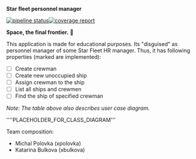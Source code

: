 **Star fleet personnel manager**

[![pipeline status](https://gitlab.fi.muni.cz/xpolovka/pv168/badges/master/pipeline.svg)](https://gitlab.fi.muni.cz/xpolovka/pv168/commits/master)[![coverage report](https://gitlab.fi.muni.cz/xpolovka/pv168/badges/master/coverage.svg)](https://gitlab.fi.muni.cz/xpolovka/pv168/commits/master)

__Space, the final frontier.__ :rocket:

This application is made for educational purposes.
Its "disguised" as personnel manager of some Star Fleet HR manager. Thus, it has
following properties (marked are implemented):

- [ ] Create crewman
- [ ] Create new unoccupied ship
- [ ] Assign crewman to the ship
- [ ] List all ships and crewmen
- [ ] Find the ship of specified crewman

_Note: The table above also describes user case diagram._

''''PLACEHOLDER_FOR_CLASS_DIAGRAM'''

Team composition:
- Michal Polovka (xpolovka)
- Katarina Bulkova (xbulkova)
